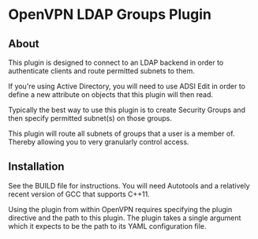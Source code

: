 # OpenVPN LDAP Groups Plugin

## About

This plugin is designed to connect to an LDAP backend in order to authenticate clients and route permitted subnets to them.

If you're using Active Directory, you will need to use ADSI Edit in order to define a new attribute on objects that this plugin will then read.

Typically the best way to use this plugin is to create Security Groups and then specify permitted subnet(s) on those groups.

This plugin will route all subnets of groups that a user is a member of. Thereby allowing you to very granularly control access.

## Installation
See the BUILD file for instructions. You will need Autotools and a relatively recent version of GCC that supports C++11.

Using the plugin from within OpenVPN requires specifying the plugin directive and the path to this plugin. The plugin takes a single argument which it expects to be the path to its YAML configuration file.

